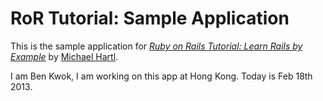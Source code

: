 # RoR Tutorial: Sample Application

This is the sample application for [*Ruby on Rails Tutorial: Learn Rails by Example*](http://railstutorial.org/) by [Michael Hartl](http://michaelhartl.com/).

I am Ben Kwok, I am working on this app at Hong Kong.
Today is Feb 18th 2013.
